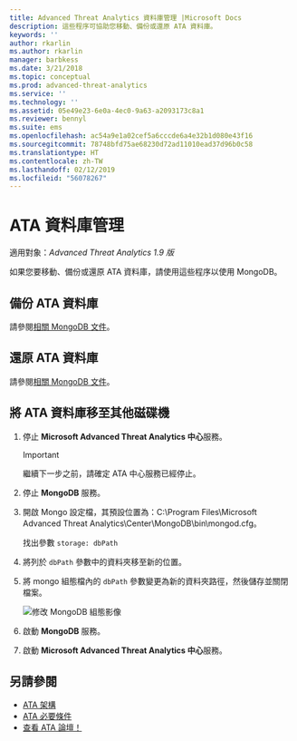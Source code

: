 ```yaml
---
title: Advanced Threat Analytics 資料庫管理 |Microsoft Docs
description: 這些程序可協助您移動、備份或還原 ATA 資料庫。
keywords: ''
author: rkarlin
ms.author: rkarlin
manager: barbkess
ms.date: 3/21/2018
ms.topic: conceptual
ms.prod: advanced-threat-analytics
ms.service: ''
ms.technology: ''
ms.assetid: 05e49e23-6e0a-4ec0-9a63-a2093173c8a1
ms.reviewer: bennyl
ms.suite: ems
ms.openlocfilehash: ac54a9e1a02cef5a6cccde6a4e32b1d080e43f16
ms.sourcegitcommit: 78748bfd75ae68230d72ad11010ead37d96b0c58
ms.translationtype: HT
ms.contentlocale: zh-TW
ms.lasthandoff: 02/12/2019
ms.locfileid: "56078267"
---
```

# <a name="ata-database-management"></a>ATA 資料庫管理

適用對象：*Advanced Threat Analytics 1.9 版*

如果您要移動、備份或還原 ATA 資料庫，請使用這些程序以使用 MongoDB。

## <a name="backing-up-the-ata-database"></a>備份 ATA 資料庫
請參閱[相關 MongoDB 文件](http://docs.mongodb.org/manual/administration/backup/)。

## <a name="restoring-the-ata-database"></a>還原 ATA 資料庫
請參閱[相關 MongoDB 文件](http://docs.mongodb.org/manual/administration/backup/)。

## <a name="moving-the-ata-database-to-another-drive"></a>將 ATA 資料庫移至其他磁碟機

1. 停止 **Microsoft Advanced Threat Analytics 中心**服務。
   > [!Important] 
   > 繼續下一步之前，請確定 ATA 中心服務已經停止。

2. 停止 **MongoDB** 服務。

3. 開啟 Mongo 設定檔，其預設位置為：C:\Program Files\Microsoft Advanced Threat Analytics\Center\MongoDB\bin\mongod.cfg。

   找出參數 `storage: dbPath`

4. 將列於 `dbPath` 參數中的資料夾移至新的位置。

5. 將 mongo 組態檔內的 `dbPath` 參數變更為新的資料夾路徑，然後儲存並關閉檔案。

   ![修改 MongoDB 組態影像](media/ATA-mongoDB-moveDB.png)

6. 啟動 **MongoDB** 服務。

7. 啟動 **Microsoft Advanced Threat Analytics 中心**服務。

## <a name="see-also"></a>另請參閱
- [ATA 架構](ata-architecture.md)
- [ATA 必要條件](ata-prerequisites.md)
- [查看 ATA 論壇！](https://social.technet.microsoft.com/Forums/security/home?forum=mata)

